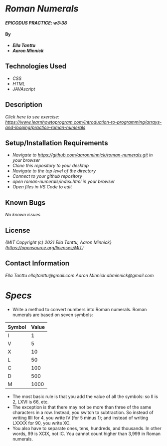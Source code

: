 # _Roman Numerals_

#### _EPICODUS PRACTICE: w3:38_

#### By
* _**Ella Tanttu**_
* _**Aaron Minnick**_

## Technologies Used

* _CSS_
* _HTML_
* _JAVAscript_

## Description

_Click here to see exercise: https://www.learnhowtoprogram.com/introduction-to-programming/arrays-and-looping/practice-roman-numerals_

## Setup/Installation Requirements

* _Navigate to https://github.com/aaronminnick/roman-numerals.git in your browser_
* _Clone this repository to your desktop_
* _Navigate to the top level of the directory_
* _Connect to your github repository_
* _open roman-numerals/index.html in your browser_
* _Open files in VS Code to edit_

## Known Bugs

_No known issues_

## License

_{MIT Copyright (c) 2021 Ella Tanttu, Aaron Minnick}_
_(https://opensource.org/licenses/MIT)_

## Contact Information

_Ella Tanttu ellajtanttu@gmail.com_
_Aaron Minnick abminnick@gmail.com_

# _Specs_
- Write a method to convert numbers into Roman numerals. Roman numerals are based on seven symbols:

|Symbol|Value|
|---|---|
|I|1|
|V|5|
|X|10|
|L|50|
|C|100|
|D|500|
|M|1000|

- The most basic rule is that you add the value of all the symbols: so II is 2, LXVI is 66, etc.
- The exception is that there may not be more than three of the same characters in a row. Instead, you switch to subtraction. So instead of writing IIII for 4, you write IV (for 5 minus 1); and instead of writing LXXXX for 90, you write XC.
- You also have to separate ones, tens, hundreds, and thousands. In other words, 99 is XCIX, not IC. You cannot count higher than 3,999 in Roman numerals.

<!--
function will add the value of the symbols
  -rule: symbols will not be added if three of the same in one row
  -rule: if 3+ in a row, switch to subtraction
  -add branching for each of the following:
    -ones
    -tens
    -hundreds
    -thousands
  -rule: max value = 3999
-->

<!-- Possible solution:

1. take a number and break it into thousands, hundreds, tens, and ones
example: 4321 > 4000, 300, 20, 1
2a. If the digit in that place is a nine, it's going to use a letter from the next order up, so punch that in now.
example: 1 = I, whereas 9 = IX, so we need to do it now (8 is VIII so it uses the letters for the "ones place")
2b. If the digit is 8 or less, its going to use numbers in its "place", so convert it accordingly.
3. Start with the thousands and work down, adding each stored value for a digit to the string

2597 = MMDXCVII
2000 = MM
 500 = D
  90 = XC
   7 = VII

letter convertor would need to know the 1 and 5 value for its current "place order" as well as the 1 value above it, for the case of 9:

letter(digit, one, five, nextOne) {
  if (arguments.length === 2) {
    return thousands
  }
  if digit === 1 > return one
  if digit === 2 > return one + one
  ...
  if digit === 9 > return one + nextOne
}

We will have a helper function called letter() which takes a digit to be converted, and one to three additional arguments. The second argument represents the letter to be used for a 1 value at the current order. The third argument represents the lettter to be used for 5, and the fourth for 10.In the case of only one additional argument, we will assume we are converting our thousands digit, because there only be "ones" at the thousand place. The function will return the letter equivalent for the digit given.

result = ""
result = result + letter(5, "C", "D", "M") //example of a function call for the hundreds place

362 = CCCLXII
3   = CCC
 6  = LX
  2 = II

222 = CCXXII

198 = CXCVIII

|I|1|
|V|5|
|X|10|
|L|50|
|C|100|
|D|500|
|M|1000|

# _TDD TESTS_



Describe: romanerminator()

Test: "Given a number it will return a string."
Code: romanerminator(1)
Expected Output: "I"

